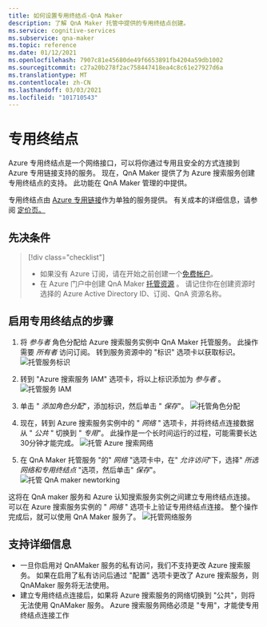 ```yaml
---
title: 如何设置专用终结点-QnA Maker
description: 了解 QnA Maker 托管中提供的专用终结点创建。
ms.service: cognitive-services
ms.subservice: qna-maker
ms.topic: reference
ms.date: 01/12/2021
ms.openlocfilehash: 7907c81e45680de49f6653891fb4204a59db1002
ms.sourcegitcommit: c27a20b278f2ac758447418ea4c8c61e27927d6a
ms.translationtype: MT
ms.contentlocale: zh-CN
ms.lasthandoff: 03/03/2021
ms.locfileid: "101710543"
---
```

# <a name="private-endpoints"></a>专用终结点

Azure 专用终结点是一个网络接口，可以将你通过专用且安全的方式连接到 Azure 专用链接支持的服务。 现在，QnA Maker 提供了为 Azure 搜索服务创建专用终结点的支持。 此功能在 QnA Maker 管理的中提供。 

专用终结点由 [Azure 专用链接](../../private-link/private-link-overview.md)作为单独的服务提供。 有关成本的详细信息，请参阅 [定价页。](https://azure.microsoft.com/pricing/details/private-link/) 

## <a name="prerequisites"></a>先决条件
> [!div class="checklist"]
> * 如果没有 Azure 订阅，请在开始之前创建一个[免费帐户](https://azure.microsoft.com/free/cognitive-services/)。
> * 在 Azure 门户中创建 QnA Maker [托管资源](https://ms.portal.azure.com/#create/Microsoft.CognitiveServicesQnAMaker) 。 请记住你在创建资源时选择的 Azure Active Directory ID、订阅、QnA 资源名称。

## <a name="steps-to-enable-private-endpoint"></a>启用专用终结点的步骤
1. 将 *参与者* 角色分配给 Azure 搜索服务实例中 QnA Maker 托管服务。 此操作需要 *所有者* 访问订阅。 转到服务资源中的 "标识" 选项卡以获取标识。
![托管服务标识](../QnAMaker/media/qnamaker-reference-private-endpoints/private-endpoint-identity.png)

2. 转到 "Azure 搜索服务 IAM" 选项卡，将以上标识添加为 *参与者* 。 ![托管服务 IAM](../QnAMaker/media/qnamaker-reference-private-endpoints/private-endpoint-access-control.png)

3. 单击 " *添加角色分配*"，添加标识，然后单击 " *保存*"。
![托管角色分配](../QnAMaker/media/qnamaker-reference-private-endpoints/private-endpoint-role-assignment.png)

4. 现在，转到 Azure 搜索服务实例中的 " *网络* " 选项卡，并将终结点连接数据从 " *公共* " 切换到 " *专用*"。 此操作是一个长时间运行的过程，可能需要长达30分钟才能完成。 
![托管 Azure 搜索网络](../QnAMaker/media/qnamaker-reference-private-endpoints/private-endpoint-networking.png)

5. 在 QnA Maker 托管服务 "的" *网络* "选项卡中，在" *允许访问*"下，选择" *所选网络和专用终结点* "选项，然后单击" *保存*"。 
![托管 QnA maker newtorking](../QnAMaker/media/qnamaker-reference-private-endpoints/private-endpoint-networking-2.png)

这将在 QnA maker 服务和 Azure 认知搜索服务实例之间建立专用终结点连接。 可以在 Azure 搜索服务实例的 " *网络* " 选项卡上验证专用终结点连接。 整个操作完成后，就可以使用 QnA Maker 服务了。 
![托管网络服务](../QnAMaker/media/qnamaker-reference-private-endpoints/private-endpoint-networking-3.png)


## <a name="support-details"></a>支持详细信息
 * 一旦你启用对 QnAMaker 服务的私有访问，我们不支持更改 Azure 搜索服务。 如果在启用了私有访问后通过 "配置" 选项卡更改了 Azure 搜索服务，则 QnAMaker 服务将无法使用。
 * 建立专用终结点连接后，如果将 Azure 搜索服务的网络切换到 "公共"，则将无法使用 QnAMaker 服务。 Azure 搜索服务网络必须是 "专用"，才能使专用终结点连接工作